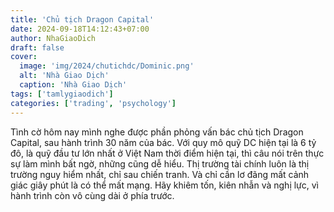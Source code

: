 ```yaml
---
title: 'Chủ tịch Dragon Capital'
date: 2024-09-18T14:12:43+07:00
author: NhaGiaoDich
draft: false
cover:
  image: 'img/2024/chutichdc/Dominic.png'
  alt: 'Nhà Giao Dịch'
  caption: 'Nhà Giao Dịch'
tags: ['tamlygiaodich']
categories: ['trading', 'psychology']
---
```


Tình cờ hôm nay mình nghe được phần phỏng vấn bác chủ tịch Dragon Capital, sau hành trình 30 năm của bác. Với quy mô quỹ DC hiện tại là 6 tỷ đô, là quỹ đầu tư lớn nhất ở Việt Nam thời điểm hiện tại, thì câu nói trên thực sự làm mình bất ngờ, những cũng dễ hiểu. Thị trường tài chính luôn là thị trường nguy hiểm nhất, chỉ sau chiến tranh. Và chỉ cần lơ đãng mất cảnh giác giây phút là có thể mất mạng. Hãy khiêm tốn, kiên nhẫn và nghị lực, vì hành trình còn vô cùng dài ở phía trước.
